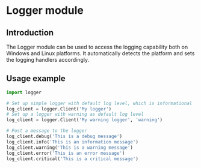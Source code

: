 # Logger module
## Introduction
The Logger module can be used to access the logging capability both on Windows and Linux platforms.
It automatically detects the platform and sets the logging handlers accordingly.

## Usage example
```Python
import logger

# Set up simple logger with default log level, which is informational
log_client = logger.Client('My logger')
# Set up a logger with warning as default log level
log_client = logger.Client('My warning logger', 'warning')

# Post a message to the logger
log_client.debug('This is a debug message')
log_client.info('This is an information message')
log_client.warning('This is a warning message')
log_client.error('This is an error message')
log_client.critical('This is a critical message')
